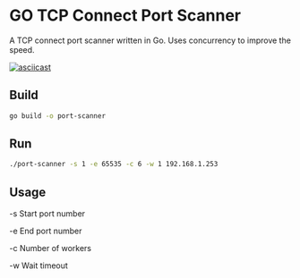 # GO TCP Connect Port Scanner

A TCP connect port scanner written in Go. Uses concurrency to improve the speed.

[![asciicast](https://asciinema.org/a/FH9fRfWE0973Vv5o0r0tLqSfw.svg)](https://asciinema.org/a/FH9fRfWE0973Vv5o0r0tLqSfw?autoplay=1)

## Build
```sh
go build -o port-scanner
```

## Run
```sh
./port-scanner -s 1 -e 65535 -c 6 -w 1 192.168.1.253
```

## Usage

-s Start port number

-e End port number

-c Number of workers

-w Wait timeout

